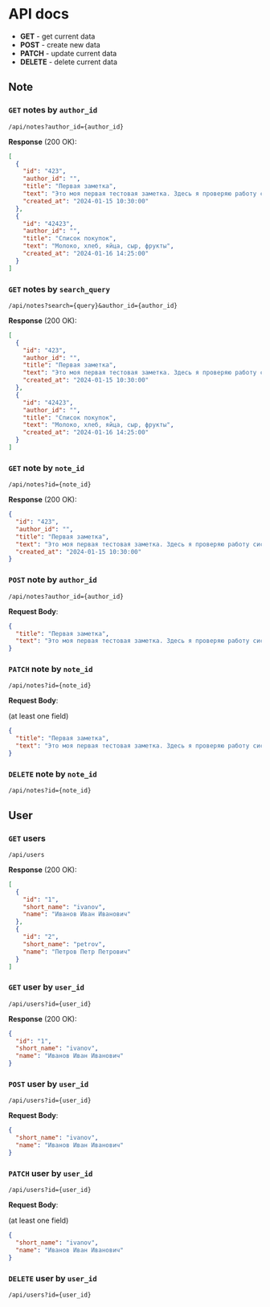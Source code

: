 # API docs

- **GET** - get current data
- **POST** - create new data
- **PATCH** - update current data
- **DELETE** - delete current data

## Note

<!-- MARK: Note -->
<!-- ------------------------------------------------------------------------------------------------------------------------------------------------ -->

### `GET` notes by `author_id`

`/api/notes?author_id={author_id}`

**Response** (200 OK):

```json
[
  {
    "id": "423",
    "author_id": "",
    "title": "Первая заметка",
    "text": "Это моя первая тестовая заметка. Здесь я проверяю работу системы.",
    "created_at": "2024-01-15 10:30:00"
  },
  {
    "id": "42423",
    "author_id": "",
    "title": "Список покупок",
    "text": "Молоко, хлеб, яйца, сыр, фрукты",
    "created_at": "2024-01-16 14:25:00"
  }
]
```

### `GET` notes by `search_query`

`/api/notes?search={query}&author_id={author_id}`

**Response** (200 OK):

```json
[
  {
    "id": "423",
    "author_id": "",
    "title": "Первая заметка",
    "text": "Это моя первая тестовая заметка. Здесь я проверяю работу системы.",
    "created_at": "2024-01-15 10:30:00"
  },
  {
    "id": "42423",
    "author_id": "",
    "title": "Список покупок",
    "text": "Молоко, хлеб, яйца, сыр, фрукты",
    "created_at": "2024-01-16 14:25:00"
  }
]
```

### `GET` note by `note_id`

`/api/notes?id={note_id}`

**Response** (200 OK):

```json
{
  "id": "423",
  "author_id": "",
  "title": "Первая заметка",
  "text": "Это моя первая тестовая заметка. Здесь я проверяю работу системы.",
  "created_at": "2024-01-15 10:30:00"
}
```

### `POST` note by `author_id`

`/api/notes?author_id={author_id}`

**Request Body**:

```json
{
  "title": "Первая заметка",
  "text": "Это моя первая тестовая заметка. Здесь я проверяю работу системы."
}
```

### `PATCH` note by `note_id`

`/api/notes?id={note_id}`

**Request Body**:

(at least one field)

```json
{
  "title": "Первая заметка",
  "text": "Это моя первая тестовая заметка. Здесь я проверяю работу системы."
}
```

### `DELETE` note by `note_id`

`/api/notes?id={note_id}`

## User

<!-- MARK: User -->
<!-- ------------------------------------------------------------------------------------------------------------------------------------------------ -->

### `GET` users

`/api/users`

**Response** (200 OK):

```json
[
  {
    "id": "1",
    "short_name": "ivanov",
    "name": "Иванов Иван Иванович"
  },
  {
    "id": "2",
    "short_name": "petrov",
    "name": "Петров Петр Петрович"
  }
]
```

### `GET` user by `user_id`

`/api/users?id={user_id}`

**Response** (200 OK):

```json
{
  "id": "1",
  "short_name": "ivanov",
  "name": "Иванов Иван Иванович"
}
```

### `POST` user by `user_id`

`/api/users?id={user_id}`

**Request Body**:

```json
{
  "short_name": "ivanov",
  "name": "Иванов Иван Иванович"
}
```

### `PATCH` user by `user_id`

`/api/users?id={user_id}`

**Request Body**:

(at least one field)

```json
{
  "short_name": "ivanov",
  "name": "Иванов Иван Иванович"
}
```

### `DELETE` user by `user_id`

`/api/users?id={user_id}`
